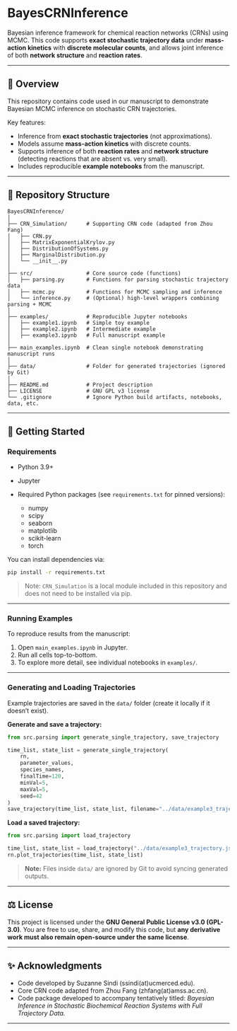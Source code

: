 # BayesCRNInference

Bayesian inference framework for chemical reaction networks (CRNs) using MCMC.
This code supports **exact stochastic trajectory data** under **mass-action kinetics** with **discrete molecular counts**, and allows joint inference of both **network structure** and **reaction rates**.

---

## 📖 Overview

This repository contains code used in our manuscript to demonstrate Bayesian MCMC inference on stochastic CRN trajectories.

Key features:

* Inference from **exact stochastic trajectories** (not approximations).
* Models assume **mass-action kinetics** with discrete counts.
* Supports inference of both **reaction rates** and **network structure** (detecting reactions that are absent vs. very small).
* Includes reproducible **example notebooks** from the manuscript.

---

## 📂 Repository Structure

```text
BayesCRNInference/
│
├── CRN_Simulation/      # Supporting CRN code (adapted from Zhou Fang)
│   ├── CRN.py
│   ├── MatrixExponentialKrylov.py
│   ├── DistributionOfSystems.py
│   ├── MarginalDistribution.py
│   └── __init__.py  
│
├── src/                 # Core source code (functions)
│   ├── parsing.py       # Functions for parsing stochastic trajectory data
│   ├── mcmc.py          # Functions for MCMC sampling and inference
│   └── inference.py     # (Optional) high-level wrappers combining parsing + MCMC
│
├── examples/            # Reproducible Jupyter notebooks
│   ├── example1.ipynb   # Simple toy example
│   ├── example2.ipynb   # Intermediate example
│   ├── example3.ipynb   # Full manuscript example
│
├── main_examples.ipynb  # Clean single notebook demonstrating manuscript runs
│
├── data/                # Folder for generated trajectories (ignored by Git)
│
├── README.md            # Project description
├── LICENSE              # GNU GPL v3 license
└── .gitignore           # Ignore Python build artifacts, notebooks, data, etc.
```

---

## 🚀 Getting Started

### Requirements

* Python 3.9+
* Jupyter
* Required Python packages (see `requirements.txt` for pinned versions):

  * numpy
  * scipy
  * seaborn
  * matplotlib
  * scikit-learn
  * torch

You can install dependencies via:

```bash
pip install -r requirements.txt
```

> Note: `CRN_Simulation` is a local module included in this repository and does not need to be installed via pip.

---

### Running Examples

To reproduce results from the manuscript:

1. Open `main_examples.ipynb` in Jupyter.
2. Run all cells top-to-bottom.
3. To explore more detail, see individual notebooks in `examples/`.

---

### Generating and Loading Trajectories

Example trajectories are saved in the `data/` folder (create it locally if it doesn’t exist).

**Generate and save a trajectory:**

```python
from src.parsing import generate_single_trajectory, save_trajectory

time_list, state_list = generate_single_trajectory(
    rn,
    parameter_values,
    species_names,
    finalTime=120,
    minVal=5,
    maxVal=5,
    seed=42
)
save_trajectory(time_list, state_list, filename="../data/example3_trajectory.json")
```

**Load a saved trajectory:**

```python
from src.parsing import load_trajectory

time_list, state_list = load_trajectory("../data/example3_trajectory.json")
rn.plot_trajectories(time_list, state_list)
```

> **Note:** Files inside `data/` are ignored by Git to avoid syncing generated outputs.

---

## ⚖️ License

This project is licensed under the **GNU General Public License v3.0 (GPL-3.0)**.
You are free to use, share, and modify this code, but **any derivative work must also remain open-source under the same license**.

---

## ✨ Acknowledgments
* Code developed by Suzanne Sindi (ssindi(at)ucmerced.edu).
* Core CRN code adapted from Zhou Fang (zhfang(at)amss.ac.cn).
* Code package developed to accompany tentatively titled: *Bayesian Inference in Stochastic Biochemical Reaction Systems with Full Trajectory Data.*

---


